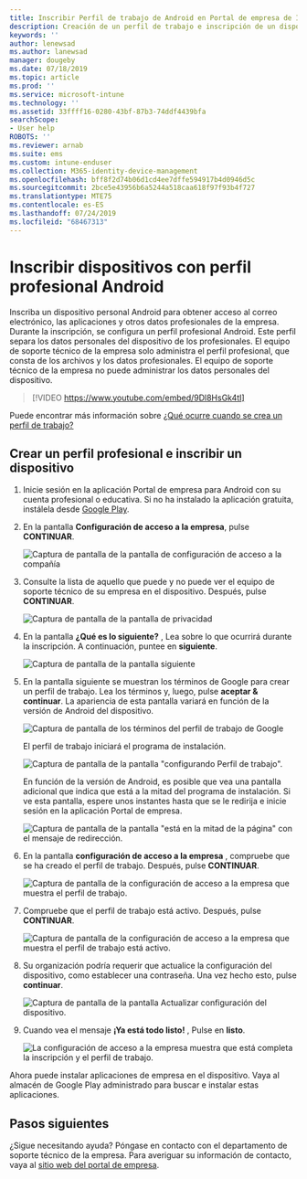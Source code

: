 ```yaml
---
title: Inscribir Perfil de trabajo de Android en Portal de empresa de Intune | Microsoft Docs
description: Creación de un perfil de trabajo e inscripción de un dispositivo en Portal de empresa de Intune.
keywords: ''
author: lenewsad
ms.author: lanewsad
manager: dougeby
ms.date: 07/18/2019
ms.topic: article
ms.prod: ''
ms.service: microsoft-intune
ms.technology: ''
ms.assetid: 33ffff16-0280-43bf-87b3-74ddf4439bfa
searchScope:
- User help
ROBOTS: ''
ms.reviewer: arnab
ms.suite: ems
ms.custom: intune-enduser
ms.collection: M365-identity-device-management
ms.openlocfilehash: bff8f2d74b06d1cd4ee7dffe594917b4d0946d5c
ms.sourcegitcommit: 2bce5e43956b6a5244a518caa618f97f93b4f727
ms.translationtype: MTE75
ms.contentlocale: es-ES
ms.lasthandoff: 07/24/2019
ms.locfileid: "68467313"
---
```

# <a name="enroll-device-with-android-work-profile"></a>Inscribir dispositivos con perfil profesional Android

Inscriba un dispositivo personal Android para obtener acceso al correo electrónico, las aplicaciones y otros datos profesionales de la empresa. Durante la inscripción, se configura un perfil profesional Android. Este perfil separa los datos personales del dispositivo de los profesionales. El equipo de soporte técnico de la empresa solo administra el perfil profesional, que consta de los archivos y los datos profesionales. El equipo de soporte técnico de la empresa no puede administrar los datos personales del dispositivo.
</br>
> [!VIDEO https://www.youtube.com/embed/9Dl8HsGk4tI]

Puede encontrar más información sobre [¿Qué ocurre cuando se crea un perfil de trabajo?](what-happens-when-you-create-a-work-profile-android.md)

## <a name="create-work-profile-and-enroll-device"></a>Crear un perfil profesional e inscribir un dispositivo

1. Inicie sesión en la aplicación Portal de empresa para Android con su cuenta profesional o educativa. Si no ha instalado la aplicación gratuita, instálela desde [Google Play](https://play.google.com/store/apps/details?id=com.microsoft.windowsintune.companyportal).  

2. En la pantalla **Configuración de acceso a la empresa**, pulse **CONTINUAR**.  

    ![Captura de pantalla de la pantalla de configuración de acceso a la compañía](./media/android-wp-02-1908.png)  

3. Consulte la lista de aquello que puede y no puede ver el equipo de soporte técnico de su empresa en el dispositivo. Después, pulse **CONTINUAR**.   

    ![Captura de pantalla de la pantalla de privacidad](./media/android-wp-03-1908.png)  

4. En la pantalla **¿Qué es lo siguiente?** , Lea sobre lo que ocurrirá durante la inscripción. A continuación, puntee en **siguiente**.  

    ![Captura de pantalla de la pantalla siguiente](./media/android-wp-04-1908.png)

5. En la pantalla siguiente se muestran los términos de Google para crear un perfil de trabajo. Lea los términos y, luego, pulse **aceptar &AMP; continuar**. La apariencia de esta pantalla variará en función de la versión de Android del dispositivo. 

    ![Captura de pantalla de los términos del perfil de trabajo de Google](./media/android-wp-05-1908.png)  

    El perfil de trabajo iniciará el programa de instalación. 

     ![Captura de pantalla de la pantalla "configurando Perfil de trabajo".](./media/android-wp-05a-1908.png) 

     En función de la versión de Android, es posible que vea una pantalla adicional que indica que está a la mitad del programa de instalación. Si ve esta pantalla, espere unos instantes hasta que se le redirija e inicie sesión en la aplicación Portal de empresa.  

     ![Captura de pantalla de la pantalla "está en la mitad de la página" con el mensaje de redirección.](./media/android-wp-05b-1908.png) 

6. En la pantalla **configuración de acceso a la empresa** , compruebe que se ha creado el perfil de trabajo. Después, pulse **CONTINUAR**.  

    ![Captura de pantalla de la configuración de acceso a la empresa que muestra el perfil de trabajo.](./media/android-wp-06-1908.png)  

7. Compruebe que el perfil de trabajo está activo. Después, pulse **CONTINUAR**. 

    ![Captura de pantalla de la configuración de acceso a la empresa que muestra el perfil de trabajo está activo.](./media/android-wp-07-1908.png)  

8. Su organización podría requerir que actualice la configuración del dispositivo, como establecer una contraseña. Una vez hecho esto, pulse **continuar**.  

    ![Captura de pantalla de la pantalla Actualizar configuración del dispositivo.](./media/android-wp-08-1908.png) 

9. Cuando vea el mensaje **¡Ya está todo listo!** , Pulse en **listo**.  

    ![La configuración de acceso a la empresa muestra que está completa la inscripción y el perfil de trabajo.](./media/android-wp-09-1908.png)  


Ahora puede instalar aplicaciones de empresa en el dispositivo. Vaya al almacén de Google Play administrado para buscar e instalar estas aplicaciones. 

## <a name="next-steps"></a>Pasos siguientes  

¿Sigue necesitando ayuda? Póngase en contacto con el departamento de soporte técnico de la empresa. Para averiguar su información de contacto, vaya al [sitio web del portal de empresa](https://go.microsoft.com/fwlink/?linkid=2010980).
